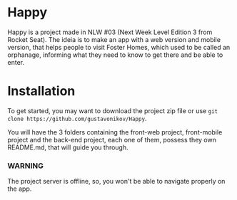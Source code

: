 # Happy
Happy is a project made in NLW #03 (Next Week Level Edition 3 from Rocket Seat). 
The ideia is to make an app with a web version and mobile version, that helps people to visit Foster Homes, which used to be called an orphanage, informing what they need to know to get there and be able to enter.

# Installation
To get started, you may want to download the project zip file or use ``git clone https://github.com/gustavonikov/Happy``.

You will have the 3 folders containing the front-web project, front-mobile project and the back-end project, each one
of them, possess they own README.md, that will guide you through.

### WARNING
The project server is offline, so, you won't be able to navigate properly on the app.

